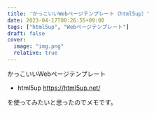 ```yaml
---
title: 'かっこいいWebページテンプレート（html5up）'
date: 2023-04-17T00:26:55+09:00
tags: ["html5up", "Webページテンプレート"]
draft: false
cover:
  image: "img.png"
  relative: true
---
```


かっこいいWebページテンプレート

- html5up
https://html5up.net/

を使ってみたいと思ったのでメモです。
